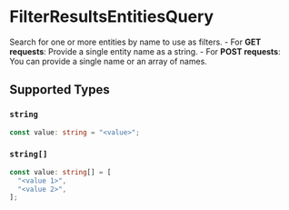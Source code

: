# FilterResultsEntitiesQuery

Search for one or more entities by name to use as filters.   - For **GET requests**: Provide a single entity name as a string. - For **POST requests**: You can provide a single name or an array of names.



## Supported Types

### `string`

```typescript
const value: string = "<value>";
```

### `string[]`

```typescript
const value: string[] = [
  "<value 1>",
  "<value 2>",
];
```

